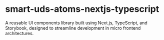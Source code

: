 # smart-uds-atoms-nextjs-typescript
A reusable UI components library built using Next.js, TypeScript, and Storybook, designed to streamline development in micro frontend architectures.
